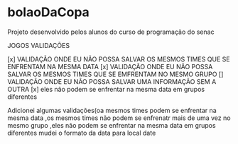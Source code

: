 # bolaoDaCopa
Projeto desenvolvido pelos alunos do curso de programação do senac

JOGOS VALIDAÇÕES

[x] VALIDAÇÃO ONDE EU NÃO POSSA SALVAR OS MESMOS TIMES QUE SE ENFRENTAM NA MESMA DATA
[x] VALIDAÇÃO ONDE EU NÃO POSSA SALVAR OS MESMOS TIMES QUE SE EMFRENTAM NO MESMO GRUPO
[] VALIDAÇÃO ONDE EU NÃO POSSA SALVAR UMA INFORMAÇÃO SEM A OUTRA
[x] eles não podem se enfrentar na mesma data em grupos diferentes



Adicionei algumas validações(oa mesmos times podem se enfrentar na mesma data ,os mesmos times não podem se enfrenatr mais de uma vez no mesmo grupo ,eles não podem se enfrentar na mesma data em grupos diferentes mudei o formato da data para local date